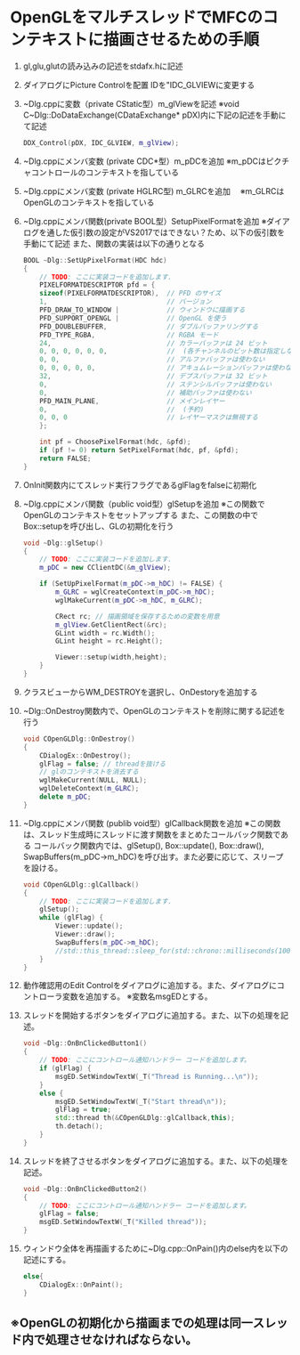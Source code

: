 # OpenGLをマルチスレッドでMFCのコンテキストに描画させるための手順

1. gl,glu,glutの読み込みの記述をstdafx.hに記述

2. ダイアログにPicture Controlを配置
	IDを"IDC_GLVIEWに変更する

3. ~Dlg.cppに変数（private CStatic型）m_glViewを記述
	※void C~Dlg::DoDataExchange(CDataExchange* pDX)内に下記の記述を手動にて記述
    ```cpp
	DDX_Control(pDX, IDC_GLVIEW, m_glView);
    ```

4. ~Dlg.cppにメンバ変数 (private CDC*型）m_pDCを追加
	※m_pDCはピクチャコントロールのコンテキストを指している

5. ~Dlg.cppにメンバ変数 (private HGLRC型) m_GLRCを追加
　※m_GLRCはOpenGLのコンテキストを指している

6. ~Dlg.cppにメンバ関数(private BOOL型）SetupPixelFormatを追加
	※ダイアログを通した仮引数の設定がVS2017ではできない？ため、以下の仮引数を手動にて記述
	また、関数の実装は以下の通りとなる
    ```cpp
	BOOL ~Dlg::SetUpPixelFormat(HDC hdc)
	{
		// TODO: ここに実装コードを追加します.
		PIXELFORMATDESCRIPTOR pfd = {
		sizeof(PIXELFORMATDESCRIPTOR),  // PFD のサイズ
		1,                              // バージョン
		PFD_DRAW_TO_WINDOW |            // ウィンドウに描画する
		PFD_SUPPORT_OPENGL |            // OpenGL を使う
		PFD_DOUBLEBUFFER,               // ダブルバッファリングする
		PFD_TYPE_RGBA,                  // RGBA モード
		24,                             // カラーバッファは 24 ビット
		0, 0, 0, 0, 0, 0,               //  (各チャンネルのビット数は指定しない) 
		0, 0,                           // アルファバッファは使わない
		0, 0, 0, 0, 0,                  // アキュムレーションバッファは使わない
		32,                             // デプスバッファは 32 ビット
		0,                              // ステンシルバッファは使わない
		0,                              // 補助バッファは使わない
		PFD_MAIN_PLANE,                 // メインレイヤー
		0,                              //  (予約) 
		0, 0, 0                         // レイヤーマスクは無視する
		};

		int pf = ChoosePixelFormat(hdc, &pfd);
		if (pf != 0) return SetPixelFormat(hdc, pf, &pfd);
		return FALSE;
	}
    ```

7. OnInit関数内にてスレッド実行フラグであるglFlagをfalseに初期化

8. ~Dlg.cppにメンバ関数（public void型）glSetupを追加
	※この関数でOpenGLのコンテキストをセットアップする
	また、この関数の中でBox::setupを呼び出し、GLの初期化を行う
    ```cpp 
	void ~Dlg::glSetup()
	{
		// TODO: ここに実装コードを追加します.
		m_pDC = new CClientDC(&m_glView);

		if (SetUpPixelFormat(m_pDC->m_hDC) != FALSE) {
			m_GLRC = wglCreateContext(m_pDC->m_hDC);
			wglMakeCurrent(m_pDC->m_hDC, m_GLRC);

			CRect rc; // 描画領域を保存するための変数を用意
			m_glView.GetClientRect(&rc);
			GLint width = rc.Width();
			GLint height = rc.Height();

			Viewer::setup(width,height);
		}
	}
    ```
 
9. クラスビューからWM_DESTROYを選択し、OnDestoryを追加する

10. ~Dlg::OnDestroy関数内で、OpenGLのコンテキストを削除に関する記述を行う
    ```cpp
	void COpenGLDlg::OnDestroy()
	{
		CDialogEx::OnDestroy();
		glFlag = false; // threadを抜ける
		// glのコンテキストを消去する
		wglMakeCurrent(NULL, NULL);
		wglDeleteContext(m_GLRC);
		delete m_pDC;
	}
    ```

11. ~Dlg.cppにメンバ関数 (publib void型）glCallback関数を追加
	※この関数は、スレッド生成時にスレッドに渡す関数をまとめたコールバック関数である
	コールバック関数内では、glSetup(), Box::update(), Box::draw(), 
	SwapBuffers(m_pDC->m_hDC)を呼び出す。また必要に応じて、スリープを設ける。
    ```cpp
	void COpenGLDlg::glCallback()
	{
		// TODO: ここに実装コードを追加します.
		glSetup();
		while (glFlag) {
			Viewer::update();
			Viewer::draw();
			SwapBuffers(m_pDC->m_hDC);
			//std::this_thread::sleep_for(std::chrono::milliseconds(100));
		}
    }
    ```

12. 動作確認用のEdit Controlをダイアログに追加する。また、ダイアログにコントローラ変数を追加する。
	※変数名msgEDとする。

13. スレッドを開始するボタンをダイアログに追加する。また、以下の処理を記述。
	```cpp
	void ~Dlg::OnBnClickedButton1()
	{
		// TODO: ここにコントロール通知ハンドラー コードを追加します。
		if (glFlag) {
			msgED.SetWindowTextW(_T("Thread is Running...\n"));
		}
		else {
			msgED.SetWindowTextW(_T("Start thread\n"));
			glFlag = true;
			std::thread th(&COpenGLDlg::glCallback,this);
			th.detach();
		}
	}
    ```

14. スレッドを終了させるボタンをダイアログに追加する。また、以下の処理を記述。
	```cpp
	void ~Dlg::OnBnClickedButton2()
	{
		// TODO: ここにコントロール通知ハンドラー コードを追加します。
		glFlag = false;
		msgED.SetWindowTextW(_T("Killed thread"));
	}
    ```

15. ウィンドウ全体を再描画するために~Dlg.cpp::OnPain()内のelse内を以下の記述にする。
	```cpp
    else{
		CDialogEx::OnPaint();
	}
    ```

## ※OpenGLの初期化から描画までの処理は同一スレッド内で処理させなければならない。